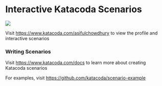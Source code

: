 # Interactive Katacoda Scenarios

[![](http://shields.katacoda.com/katacoda/asifulchowdhury/count.svg)](https://www.katacoda.com/asifulchowdhury "Get your profile on Katacoda.com")

Visit https://www.katacoda.com/asifulchowdhury to view the profile and interactive scenarios

### Writing Scenarios
Visit https://www.katacoda.com/docs to learn more about creating Katacoda scenarios

For examples, visit https://github.com/katacoda/scenario-example
